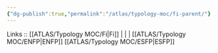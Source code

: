 ```yaml
---
{"dg-publish":true,"permalink":"/atlas/typology-moc/fi-parent/"}
---
```


Links :: [[ATLAS/Typology MOC/Fi\|Fi]] |  |  | 
[[ATLAS/Typology MOC/ENFP\|ENFP]]
[[ATLAS/Typology MOC/ESFP\|ESFP]]
